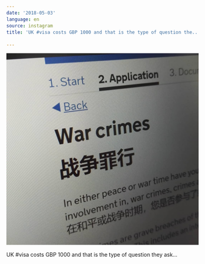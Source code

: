 ```yaml
---
date: '2018-05-03'
language: en
source: instagram
title: 'UK #visa costs GBP 1000 and that is the type of question the...'

---
```


![](/uploads/instagram/201805/c770f9e6b10318188a2e478c4760ba1c.jpg)

UK #visa costs GBP 1000 and that is the type of question they ask...
            